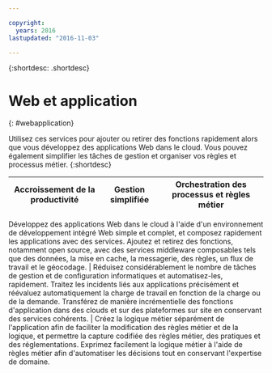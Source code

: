 ```yaml
---

copyright:
  years: 2016
lastupdated: "2016-11-03"

---
```



{:shortdesc: .shortdesc}

# Web et application
{: #webapplication}

Utilisez ces services pour ajouter ou retirer des fonctions rapidement alors que vous développez des applications Web dans le cloud. Vous pouvez également simplifier les tâches
de gestion et organiser vos règles et processus métier.
{:shortdesc}


Accroissement de la productivité | Gestion simplifiée | Orchestration des processus et règles métier
--- | --- | ---
Développez des applications Web dans le cloud à l'aide d'un environnement de développement intégré Web simple et complet, et composez rapidement les
applications avec des services. Ajoutez et retirez des fonctions, notamment open source, avec des services middleware composables tels que des données, la mise en
cache, la messagerie, des règles, un flux de travail et le géocodage. | Réduisez considérablement le nombre de tâches de gestion et de configuration informatiques et automatisez-les, rapidement. Traitez les incidents liés
aux applications précisément et réévaluez automatiquement la charge de travail en fonction de la charge ou de la demande. Transférez de manière incrémentielle des
fonctions d'application dans des clouds et sur des plateformes sur site en conservant des services cohérents. | Créez la logique métier séparément de l'application afin de faciliter la modification des règles métier et de la logique, et permettre la capture codifiée des
règles métier, des pratiques et des réglementations. Exprimez facilement la logique métier à l'aide de règles métier afin d'automatiser les décisions tout en
conservant l'expertise de domaine.
